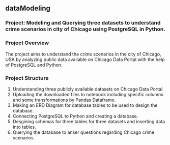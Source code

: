 ## dataModeling
### Project: Modeling and Querying three datasets to understand crime scenarios in city of Chicago using PostgreSQL in Python.

### Project Overview
The project aims to understand the crime scenarios in the city of Chicago, USA by analyzing public data 
available on Chicago Data Portal with the help of PostgreSQL and Python.

### Project Structure
1. Understanding three publicly available datasets on Chicago Data Portal.
2. Uploading the downloaded files to notebook including specific columns and some transformations by Pandas Dataframe.
3. Making an ERD Diagram for database tables to be used to design the database.
4. Connecting PostgreSQL to Python and creating a database.
5. Desgining schemas for three tables for three datasets and inserting data into tables.
6. Querying the database to anser questions regarding Chicago crime scenarios.
